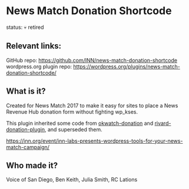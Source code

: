 # News Match Donation Shortcode

status: &#128128; retired

## Relevant links:

GitHub repo: https://github.com/INN/news-match-donation-shortcode
wordpress.org plugin repo: https://wordpress.org/plugins/news-match-donation-shortcode/

## What is it?

Created for News Match 2017 to make it easy for sites to place a News Revenue Hub donation form without fighting wp_kses.

This plugin inherited some code from [okwatch-donation](https://github.com/INN/okwatch-donation) and [rivard-donation-plugin](https://github.com/INN/rivard-donation-plugin/), and superseded them.

https://inn.org/event/inn-labs-presents-wordpress-tools-for-your-news-match-campaign/

## Who made it?

Voice of San Diego, Ben Keith, Julia Smith, RC Lations 
